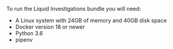 To run the Liquid Investigations bundle you will need:

* A Linux system with 24GB of memory and 40GB disk space
* Docker version 18 or newer
* Python 3.6
* pipenv
